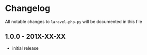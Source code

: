 # Changelog

All notable changes to `laravel-php-py` will be documented in this file

## 1.0.0 - 201X-XX-XX

- initial release
